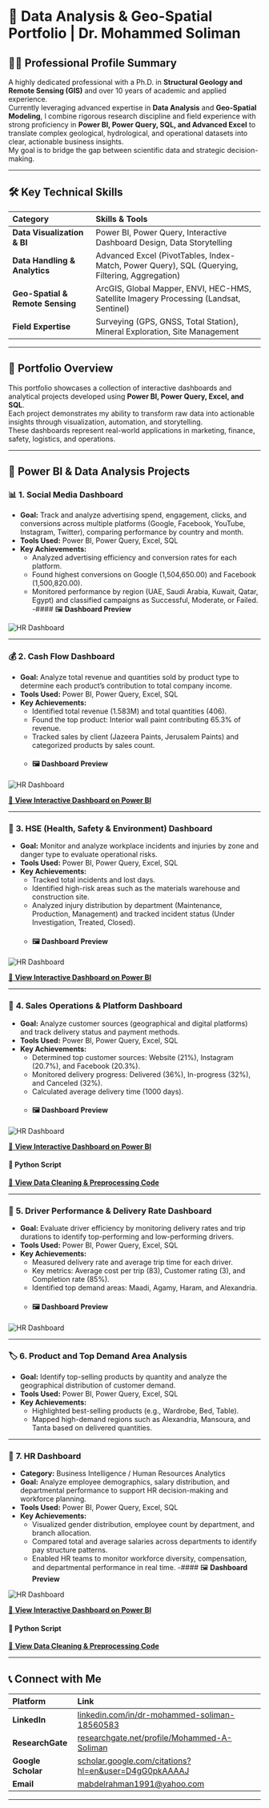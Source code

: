 # 🧭 Data Analysis & Geo-Spatial Portfolio | Dr. Mohammed Soliman

## 🧑‍💻 Professional Profile Summary

A highly dedicated professional with a Ph.D. in **Structural Geology and Remote Sensing (GIS)** and over 10 years of academic and applied experience.  
Currently leveraging advanced expertise in **Data Analysis** and **Geo-Spatial Modeling**, I combine rigorous research discipline and field experience with strong proficiency in **Power BI, Power Query, SQL, and Advanced Excel** to translate complex geological, hydrological, and operational datasets into clear, actionable business insights.  
My goal is to bridge the gap between scientific data and strategic decision-making.

---

## 🛠️ Key Technical Skills

| Category | Skills & Tools |
| :--- | :--- |
| **Data Visualization & BI** | Power BI, Power Query, Interactive Dashboard Design, Data Storytelling |
| **Data Handling & Analytics** | Advanced Excel (PivotTables, Index-Match, Power Query), SQL (Querying, Filtering, Aggregation) |
| **Geo-Spatial & Remote Sensing** | ArcGIS, Global Mapper, ENVI, HEC-HMS, Satellite Imagery Processing (Landsat, Sentinel) |
| **Field Expertise** | Surveying (GPS, GNSS, Total Station), Mineral Exploration, Site Management |

---

## 📘 Portfolio Overview

This portfolio showcases a collection of interactive dashboards and analytical projects developed using **Power BI, Power Query, Excel, and SQL**.  
Each project demonstrates my ability to transform raw data into actionable insights through visualization, automation, and storytelling.  
These dashboards represent real-world applications in marketing, finance, safety, logistics, and operations.

---

## 🚀 Power BI & Data Analysis Projects

### 📊 **1. Social Media Dashboard**
- **Goal:** Track and analyze advertising spend, engagement, clicks, and conversions across multiple platforms (Google, Facebook, YouTube, Instagram, Twitter), comparing performance by country and month.  
- **Tools Used:** Power BI, Power Query, Excel, SQL  
- **Key Achievements:**  
  - Analyzed advertising efficiency and conversion rates for each platform.  
  - Found highest conversions on Google (1,504,650.00) and Facebook (1,500,820.00).  
  - Monitored performance by region (UAE, Saudi Arabia, Kuwait, Qatar, Egypt) and classified campaigns as Successful, Moderate, or Failed.  
-#### 🖼️ **Dashboard Preview**

![HR Dashboard](https://github.com/mabdelrahman1991/mabdelrahman1991/blob/main/dashboards_images/SM%20Dashboard.jpg)

---

### 💰 **2. Cash Flow Dashboard**
- **Goal:** Analyze total revenue and quantities sold by product type to determine each product’s contribution to total company income.  
- **Tools Used:** Power BI, Power Query, Excel, SQL  
- **Key Achievements:**  
  - Identified total revenue (1.583M) and total quantities (406).  
  - Found the top product: Interior wall paint contributing 65.3% of revenue.  
  - Tracked sales by client (Jazeera Paints, Jerusalem Paints) and categorized products by sales count.
  - #### 🖼️ **Dashboard Preview**

![HR Dashboard](https://github.com/mabdelrahman1991/mabdelrahman1991/blob/main/dashboards_images/CashFlow%20Dashboard.jpg)

[🔗 **View Interactive Dashboard on Power BI**](https://app.powerbi.com/links/jtCM35tC8S?ctid=6bf95165-4113-4188-9b7b-cb6c0c198a5b&pbi_source=linkShare)

---

### 🦺 **3. HSE (Health, Safety & Environment) Dashboard**
- **Goal:** Monitor and analyze workplace incidents and injuries by zone and danger type to evaluate operational risks.  
- **Tools Used:** Power BI, Power Query, Excel, SQL  
- **Key Achievements:**  
  - Tracked total incidents and lost days.  
  - Identified high-risk areas such as the materials warehouse and construction site.  
  - Analyzed injury distribution by department (Maintenance, Production, Management) and tracked incident status (Under Investigation, Treated, Closed).
  - #### 🖼️ **Dashboard Preview**

![HR Dashboard](https://github.com/mabdelrahman1991/mabdelrahman1991/blob/main/dashboards_images/HSE%20Dashboard.jpg)

[🔗 **View Interactive Dashboard on Power BI**](https://app.powerbi.com/links/d-h4-4mvss?ctid=6bf95165-4113-4188-9b7b-cb6c0c198a5b&pbi_source=linkShare)

---

### 🛒 **4. Sales Operations & Platform Dashboard**
- **Goal:** Analyze customer sources (geographical and digital platforms) and track delivery status and payment methods.  
- **Tools Used:** Power BI, Power Query, Excel, SQL  
- **Key Achievements:**  
  - Determined top customer sources: Website (21%), Instagram (20.7%), and Facebook (20.3%).  
  - Monitored delivery progress: Delivered (36%), In-progress (32%), and Canceled (32%).  
  - Calculated average delivery time (1000 days).
  - #### 🖼️ **Dashboard Preview**

![HR Dashboard](https://github.com/mabdelrahman1991/mabdelrahman1991/blob/main/dashboards_images/Sales%20Dashboard.jpg)

[🔗 **View Interactive Dashboard on Power BI**](https://app.powerbi.com/links/R2_ObwuV9X?ctid=6bf95165-4113-4188-9b7b-cb6c0c198a5b&pbi_source=linkShare)

#### 🧠 **Python Script**

[📄 **View Data Cleaning & Preprocessing Code**](https://github.com/mabdelrahman1991/mabdelrahman1991/blob/main/python_scripts/Sales_Data_Analysis.py)

---

### 🚚 **5. Driver Performance & Delivery Rate Dashboard**
- **Goal:** Evaluate driver efficiency by monitoring delivery rates and trip durations to identify top-performing and low-performing drivers.  
- **Tools Used:** Power BI, Power Query, Excel, SQL  
- **Key Achievements:**  
  - Measured delivery rate and average trip time for each driver.  
  - Key metrics: Average cost per trip (83), Customer rating (3), and Completion rate (85%).  
  - Identified top demand areas: Maadi, Agamy, Haram, and Alexandria.
  - #### 🖼️ **Dashboard Preview**

![HR Dashboard](https://github.com/mabdelrahman1991/mabdelrahman1991/blob/main/dashboards_images/InDrive%20DB.jpg)

---

### 🏷️ **6. Product and Top Demand Area Analysis**
- **Goal:** Identify top-selling products by quantity and analyze the geographical distribution of customer demand.  
- **Tools Used:** Power BI, Power Query, Excel, SQL  
- **Key Achievements:**  
  - Highlighted best-selling products (e.g., Wardrobe, Bed, Table).  
  - Mapped high-demand regions such as Alexandria, Mansoura, and Tanta based on delivered quantities.  

---

### 👥 **7. HR Dashboard**
- **Category:** Business Intelligence / Human Resources Analytics  
- **Goal:** Analyze employee demographics, salary distribution, and departmental performance to support HR decision-making and workforce planning.  
- **Tools Used:** Power BI, Power Query, Excel, SQL  
- **Key Achievements:**  
  - Visualized gender distribution, employee count by department, and branch allocation.  
  - Compared total and average salaries across departments to identify pay structure patterns.  
  - Enabled HR teams to monitor workforce diversity, compensation, and departmental performance in real time.
  -#### 🖼️ **Dashboard Preview**

![HR Dashboard](https://github.com/mabdelrahman1991/mabdelrahman1991/blob/main/dashboards_images/HR%20Dashboard.jpg)

[🔗 **View Interactive Dashboard on Power BI**](https://app.powerbi.com/links/Ly009Zs7ad?ctid=6bf95165-4113-4188-9b7b-cb6c0c198a5b&pbi_source=linkShare)

#### 🧠 **Python Script**

[📄 **View Data Cleaning & Preprocessing Code**](https://github.com/mabdelrahman1991/mabdelrahman1991/blob/main/python_scripts/hr_data_cleaning.py)


---

## 📞 Connect with Me

| Platform | Link |
| :--- | :--- |
| **LinkedIn** | [linkedin.com/in/dr-mohammed-soliman-18560583](https://www.linkedin.com/in/dr-mohammed-soliman-18560583/) |
| **ResearchGate** | [researchgate.net/profile/Mohammed-A-Soliman](https://www.researchgate.net/profile/Mohammed-A-Soliman?ev=hdr_xprf) |
| **Google Scholar** | [scholar.google.com/citations?hl=en&user=D4gG0pkAAAAJ](https://scholar.google.com/citations?hl=en&user=D4gG0pkAAAAJ) |
| **Email** | mabdelrahman1991@yahoo.com |

---
